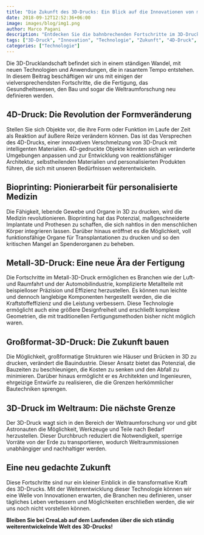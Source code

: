 ```yaml
---
title: "Die Zukunft des 3D-Drucks: Ein Blick auf die Innovationen von morgen"
date: 2018-09-12T12:52:36+06:00
image: images/blog/img1.png
author: Marco Pagani
description: "Entdecken Sie die bahnbrechenden Fortschritte im 3D-Druck, die Branchen revolutionieren und eine innovativere Zukunft gestalten."
tags: ["3D-Druck", "Innovation", "Technologie", "Zukunft", "4D-Druck", "Bioprinting", "Metall-3D-Druck", "Großformat-3D-Druck"]
categories: ["Technologie"]
---
```


Die 3D-Drucklandschaft befindet sich in einem ständigen Wandel, mit neuen Technologien und Anwendungen, die in rasantem Tempo entstehen. In diesem Beitrag beschäftigen wir uns mit einigen der vielversprechendsten Fortschritte, die die Fertigung, das Gesundheitswesen, den Bau und sogar die Weltraumforschung neu definieren werden.

## 4D-Druck: Die Revolution der Formveränderung

Stellen Sie sich Objekte vor, die ihre Form oder Funktion im Laufe der Zeit als Reaktion auf äußere Reize verändern können. Das ist das Versprechen des 4D-Drucks, einer innovativen Verschmelzung von 3D-Druck mit intelligenten Materialien. 4D-gedruckte Objekte könnten sich an veränderte Umgebungen anpassen und zur Entwicklung von reaktionsfähiger Architektur, selbstheilenden Materialien und personalisierten Produkten führen, die sich mit unseren Bedürfnissen weiterentwickeln.

## Bioprinting: Pionierarbeit für personalisierte Medizin

Die Fähigkeit, lebende Gewebe und Organe in 3D zu drucken, wird die Medizin revolutionieren. Bioprinting hat das Potenzial, maßgeschneiderte Implantate und Prothesen zu schaffen, die sich nahtlos in den menschlichen Körper integrieren lassen. Darüber hinaus eröffnet es die Möglichkeit, voll funktionsfähige Organe für Transplantationen zu drucken und so den kritischen Mangel an Spenderorganen zu beheben.

## Metall-3D-Druck: Eine neue Ära der Fertigung

Die Fortschritte im Metall-3D-Druck ermöglichen es Branchen wie der Luft- und Raumfahrt und der Automobilindustrie, komplizierte Metallteile mit beispielloser Präzision und Effizienz herzustellen. Es können nun leichte und dennoch langlebige Komponenten hergestellt werden, die die Kraftstoffeffizienz und die Leistung verbessern. Diese Technologie ermöglicht auch eine größere Designfreiheit und erschließt komplexe Geometrien, die mit traditionellen Fertigungsmethoden bisher nicht möglich waren.

## Großformat-3D-Druck: Die Zukunft bauen

Die Möglichkeit, großformatige Strukturen wie Häuser und Brücken in 3D zu drucken, verändert die Bauindustrie. Dieser Ansatz bietet das Potenzial, die Bauzeiten zu beschleunigen, die Kosten zu senken und den Abfall zu minimieren. Darüber hinaus ermöglicht er es Architekten und Ingenieuren, ehrgeizige Entwürfe zu realisieren, die die Grenzen herkömmlicher Bautechniken sprengen.

## 3D-Druck im Weltraum: Die nächste Grenze

Der 3D-Druck wagt sich in den Bereich der Weltraumforschung vor und gibt Astronauten die Möglichkeit, Werkzeuge und Teile nach Bedarf herzustellen. Dieser Durchbruch reduziert die Notwendigkeit, sperrige Vorräte von der Erde zu transportieren, wodurch Weltraummissionen unabhängiger und nachhaltiger werden.

## Eine neu gedachte Zukunft

Diese Fortschritte sind nur ein kleiner Einblick in die transformative Kraft des 3D-Drucks. Mit der Weiterentwicklung dieser Technologie können wir eine Welle von Innovationen erwarten, die Branchen neu definieren, unser tägliches Leben verbessern und Möglichkeiten erschließen werden, die wir uns noch nicht vorstellen können.

**Bleiben Sie bei CreaLab auf dem Laufenden über die sich ständig weiterentwickelnde Welt des 3D-Drucks!**
